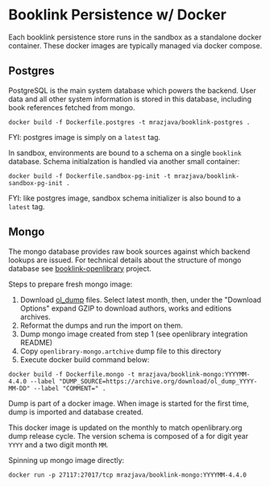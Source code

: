 # Booklink Persistence w/ Docker
Each booklink persistence store runs in the sandbox as a standalone docker container. These docker images are 
typically managed via docker compose.

## Postgres
PostgreSQL is the main system database which powers the backend. User data and all other system information is stored 
in this database, including book references fetched from mongo.

```
docker build -f Dockerfile.postgres -t mrazjava/booklink-postgres .
```
FYI: postgres image is simply on a `latest` tag.

In sandbox, environments are bound to a schema on a single `booklink` database. Schema initialzation is handled via 
another small container:
```
docker build -f Dockerfile.sandbox-pg-init -t mrazjava/booklink-sandbox-pg-init .
```
FYI: like postgres image, sandbox schema initializer is also bound to a `latest` tag.

## Mongo
The mongo database provides raw book sources against which backend lookups are issued. For technical details about 
the structure of mongo database see [booklink-openlibrary](https://github.com/mrazjava/booklink-openlibrary) project.

Steps to prepare fresh mongo image:

1. Download [ol_dump](https://archive.org/details/ol_exports?sort=-publicdate) files. Select latest 
month, then, under the "Download Options" expand GZIP to download authors, works and editions archives.
2. Reformat the dumps and run the import on them.
3. Dump mongo image created from step 1 (see openlibrary integration README)
4. Copy `openlibrary-mongo.artchive` dump file to this directory
5. Execute docker build command below:

```
docker build -f Dockerfile.mongo -t mrazjava/booklink-mongo:YYYYMM-4.4.0 --label "DUMP_SOURCE=https://archive.org/download/ol_dump_YYYY-MM-DD" --label "COMMENT=" .
```
Dump is part of a docker image. When image is started for the first time, dump is imported and database created. 

This docker image is updated on the monthly to match openlibrary.org dump release cycle. The version schema is 
composed of a for digit year `YYYY` and a two digit month `MM`.

Spinning up mongo image directly:
```
docker run -p 27117:27017/tcp mrazjava/booklink-mongo:YYYYMM-4.4.0
```